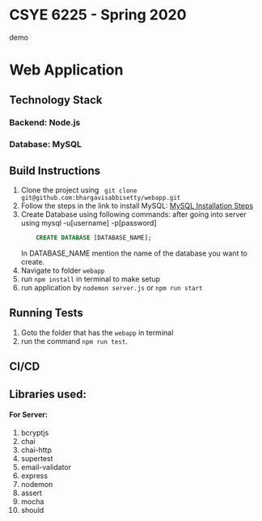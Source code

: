 # CSYE 6225 - Spring 2020
demo
# Web Application

## Technology Stack

### Backend: Node.js
### Database: MySQL


## Build Instructions

1. Clone the project using ` git clone git@github.com:bhargavisabbisetty/webapp.git`
2. Follow the steps in the link to install MySQL: 
[MySQL Installation Steps](https://dev.mysql.com/doc/mysql-osx-excerpt/5.7/en/osx-installation-pkg.html)
3. Create Database using following commands: after going into server using mysql -u[username] -p[password]
    ```sql
        CREATE DATABASE [DATABASE_NAME];
    ```
    In DATABASE_NAME mention the name of the database you want to create.
4. Navigate to folder ` webapp `
5. run `npm install` in terminal to make setup
6. run application by ` nodemon server.js ` or ` npm run start `

## Running Tests
1. Goto the folder that has the ` webapp ` in terminal
2. run the command `npm run test`.

## CI/CD

## Libraries used:
#### For Server:
1. bcryptjs
2. chai
3. chai-http
4. supertest
5. email-validator
6. express
7. nodemon
8. assert
9. mocha
10. should
